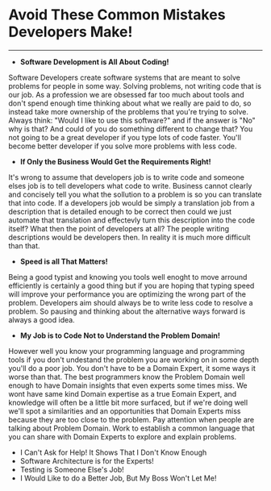 # Avoid These Common Mistakes Developers Make!
---
 - **Software Development is All About Coding!**

Software Developers create software systems that are meant to solve problems for people in some way. Solving problems, not writing code that is our job. As a profession we are obsessed far too much about tools and don't spend enough time thinking about what we really are paid to do, so instead take more ownership of the problems that you're trying to solve. Always think: "Would I like to use this software?" and if the answer is "No" why is that? And could of you do something different to change that? You not going to be a great developer if you type lots of code faster. You'll become better developer if you solve more problems with less code.

 - **If Only the Business Would Get the Requirements Right!**
 
It's wrong to assume that developers job is to write code and someone elses job is to tell developers what code to write. Business cannot clearly and concisely tell you what the sollution to a problem is so you can translate that into code. If a developers job would be simply a translation job from a description that is detailed enough to be correct then could we just automate that translation and effectevly turn this description into the code itself? What then the point of developers at all? The people writing descriptions would be developers then. In reality it is much more difficult than that.
 
 - **Speed is all That Matters!**

Being a good typist and knowing you tools well enoght to move arround efficiently is certainly a good thing but if you are hoping that typing speed will improve your performance you are optimizing the wrong part of the problem. Developers aim should always be to write less code to resolve a problem. So pausing and thinking about the alternative ways forward is always a good idea.

 - **My Job is to Code Not to Understand the Problem Domain!**

However well you know your programming language and programming tools if you don't undestand the problem you are working on in some depth you'll do a poor job. You don't have to be a Domain Expert, it some ways it worse than that. The best programmers know the Problem Domain well enough to have Domain insights that even experts some times miss. We wont have same kind Domain expertise as a true Eomain Expert, and knowledge will often be a little bit more surfaced, but if we're doing well we'll spot a similarities and an opportunities that Domain Experts miss because they are too close to the problem. Pay attention when people are talking about Problem Domain. Work to establish a common language that you can share with Domain Experts to explore and explain problems.

 - I Can't Ask for Help! It Shows That I Don't Know Enough
 - Software Architecture is for the Experts!
 - Testing is Someone Else's Job!
 - I Would Like to do a Better Job, But My Boss Won't Let Me!

